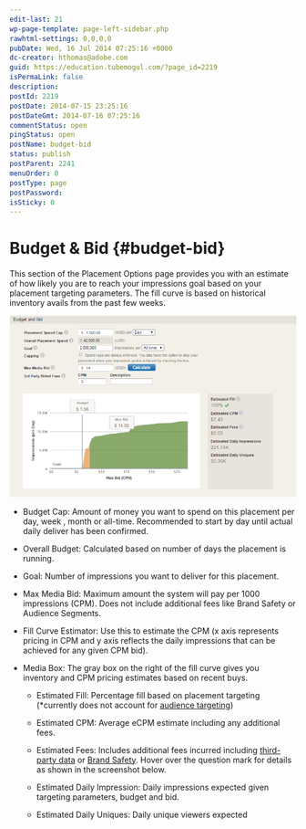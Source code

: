 ```yaml
---
edit-last: 21
wp-page-template: page-left-sidebar.php
rawhtml-settings: 0,0,0,0
pubDate: Wed, 16 Jul 2014 07:25:16 +0000
dc-creator: hthomas@adobe.com
guid: https://education.tubemogul.com/?page_id=2219
isPermaLink: false
description: 
postId: 2219
postDate: 2014-07-15 23:25:16
postDateGmt: 2014-07-16 07:25:16
commentStatus: open
pingStatus: open
postName: budget-bid
status: publish
postParent: 2241
menuOrder: 0
postType: page
postPassword: 
isSticky: 0
---
```


# Budget & Bid {#budget-bid}

This section of the Placement Options page provides you with an estimate of how likely you are to reach your impressions goal based on your placement targeting parameters. The fill curve is based on historical inventory avails from the past few weeks.

[ ![budget_and_bid](assets/budget-and-bid.png)](assets/budget-and-bid.png)

* Budget Cap: Amount of money you want to spend on this placement per day, week , month or all-time. Recommended to start by day until actual daily deliver has been confirmed.
* Overall Budget: Calculated based on number of days the placement is running.
* Goal: Number of impressions you want to deliver for this placement.
* Max Media Bid: Maximum amount the system will pay per 1000 impressions (CPM). Does not include additional fees like Brand Safety or Audience Segments.
* Fill Curve Estimator: Use this to estimate the CPM (x axis represents pricing in CPM and y axis reflects the daily impressions that can be achieved for any given CPM bid).
* Media Box: The gray box on the right of the fill curve gives you inventory and CPM pricing estimates based on recent buys.

    * Estimated Fill: Percentage fill based on placement targeting (&#42;currently does not account for  [audience targeting](../../../../dsp/planning/targeting/behavioral.md))
    * Estimated CPM: Average eCPM estimate including any additional fees.
    * Estimated Fees: Includes additional fees incurred including  [third-party data](../../../../dsp/planning/targeting/behavioral.md) or [Brand Safety](../../../../dsp/planning/brand-safety/pagesafe-proximic.md). Hover over the question mark for details as shown in the screenshot below.
    
    * Estimated Daily Impression: Daily impressions expected given targeting parameters, budget and bid.
    * Estimated Daily Uniques: Daily unique viewers expected

